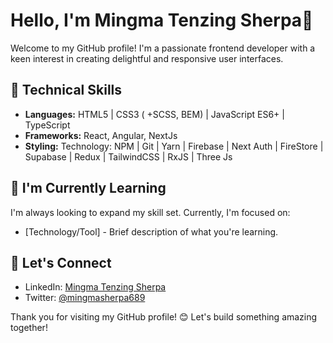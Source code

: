 # Hello, I'm Mingma Tenzing Sherpa👋

Welcome to my GitHub profile! I'm a passionate frontend developer with a keen interest in creating delightful and responsive user interfaces. 


## 🔧 Technical Skills

- **Languages:**  HTML5 | CSS3 ( +SCSS, BEM) | JavaScript ES6+ | TypeScript
- **Frameworks:** React, Angular, NextJs
- **Styling:** Technology: NPM | Git | Yarn | Firebase | Next Auth | FireStore | Supabase | Redux | TailwindCSS | RxJS | Three Js

## 🌱 I'm Currently Learning

I'm always looking to expand my skill set. Currently, I'm focused on:

- [Technology/Tool] - Brief description of what you're learning.

## 👥 Let's Connect

- LinkedIn: [Mingma Tenzing Sherpa]([link-to-linkedin](https://www.linkedin.com/in/mingmatenzing/))
- Twitter: [@mingmasherpa689]([link-to-twitter](https://twitter.com/mingmasherpa689))


Thank you for visiting my GitHub profile! 😊 Let's build something amazing together!
